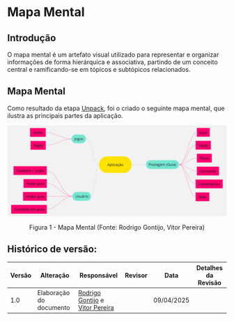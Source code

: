 # Mapa Mental

## Introdução

O mapa mental é um artefato visual utilizado para representar e organizar informações de forma hierárquica e associativa, partindo de um conceito central e ramificando-se em tópicos e subtópicos relacionados. 

## Mapa Mental

Como resultado da etapa [Unpack](/Base/1.1.1.Unpack.md), foi o criado o seguinte mapa mental, que ilustra as principais partes da aplicação.

![](../Imagens/mapa-mental.jpg)

<center>

Figura 1 - Mapa Mental (Fonte: Rodrigo Gontijo, Vitor Pereira)

</center>

## Histórico de versão:

| Versão | Alteração                  | Responsável     | Revisor | Data       | Detalhes da Revisão |
| -      | -                          | -               | -       | -          | -                   |
| 1.0    | Elaboração do documento | [Rodrigo Gontijo](https://github.com/rodrigogontijoo) e [Vitor Pereira](https://github.com/vcpVitor)| | 09/04/2025 | |